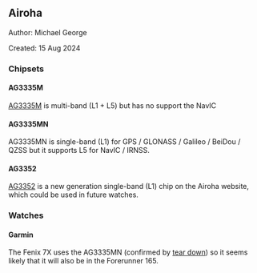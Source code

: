 ## Airoha

Author: Michael George

Created: 15 Aug 2024



### Chipsets

#### AG3335M

[AG3335M](https://www.airoha.com/products/p/A0Dmm0pijWW3MScb) is multi-band (L1 + L5) but has no support the NavIC



#### AG3335MN

AG3335MN is single-band (L1) for GPS / GLONASS / Galileo / BeiDou / QZSS but it supports L5 for NavIC / IRNSS.



#### AG3352

[AG3352](https://www.airoha.com/products/p/zy4r082hgNywp1bg) is a new generation single-band (L1) chip on the Airoha website, which could be used in future watches.



### Watches

#### Garmin

The Fenix 7X uses the AG3335MN (confirmed by [tear down](http://www.f-blog.info/garmin-fenix-7x-solar-teardown-non-destructive/)) so it seems likely that it will also be in the Forerunner 165.
